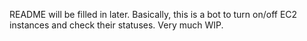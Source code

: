 README will be filled in later. Basically, this is a bot to turn on/off EC2 instances and check their statuses. Very much WIP.